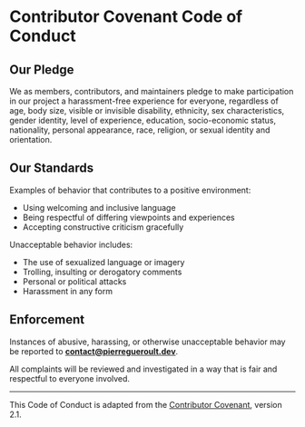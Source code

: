 # Contributor Covenant Code of Conduct

## Our Pledge

We as members, contributors, and maintainers pledge to make participation in our project a harassment-free experience for everyone, regardless of age, body size, visible or invisible disability, ethnicity, sex characteristics, gender identity, level of experience, education, socio-economic status, nationality, personal appearance, race, religion, or sexual identity and orientation.

## Our Standards

Examples of behavior that contributes to a positive environment:
- Using welcoming and inclusive language
- Being respectful of differing viewpoints and experiences
- Accepting constructive criticism gracefully

Unacceptable behavior includes:
- The use of sexualized language or imagery
- Trolling, insulting or derogatory comments
- Personal or political attacks
- Harassment in any form

## Enforcement

Instances of abusive, harassing, or otherwise unacceptable behavior may be reported to **contact@pierregueroult.dev**.

All complaints will be reviewed and investigated in a way that is fair and respectful to everyone involved.

---

This Code of Conduct is adapted from the [Contributor Covenant](https://www.contributor-covenant.org/), version 2.1.
